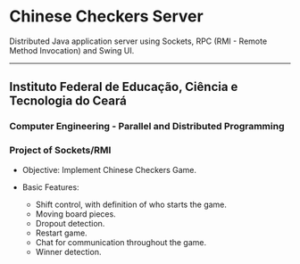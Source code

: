 # Chinese Checkers Server

Distributed Java application server using Sockets, RPC (RMI - Remote Method Invocation) and Swing UI.

---

## Instituto Federal de Educação, Ciência e Tecnologia do Ceará

### Computer Engineering - Parallel and Distributed Programming 
### Project of Sockets/RMI

- Objective: Implement Chinese Checkers Game.

- Basic Features:
  - Shift control, with definition of who starts the game.
  - Moving board pieces.
  - Dropout detection.
  - Restart game.
  - Chat for communication throughout the game.
  - Winner detection.
